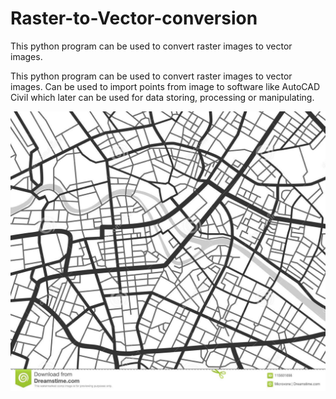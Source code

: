 # Raster-to-Vector-conversion
This python program can be used to convert raster images to vector images.

This python program can be used to convert raster images to vector images. 
Can be used to import points from image to software like AutoCAD Civil which later can be used for data storing, processing or manipulating.


![alt Before](https://github.com/Sujay-Mhaske/Raster-to-Vector-conversion/blob/main/2.jpg?raw=true)

